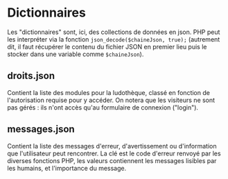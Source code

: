 # Dictionnaires
Les "dictionnaires" sont, ici, des collections de données en json. PHP peut les interpréter via la fonction `json_decode($chaineJson, true);` (autrement dit, il faut récupérer le contenu du fichier JSON en premier lieu puis le stocker dans une variable comme `$chaineJson`).

## droits.json
Contient la liste des modules pour la ludothèque, classé en fonction de l'autorisation requise pour y accéder. On notera que les visiteurs ne sont pas gérés : ils n'ont accès qu'au formulaire de connexion ("login").

## messages.json
Contient la liste des messages d'erreur, d'avertissement ou d'information que l'utilisateur peut rencontrer. La clé est le code d'erreur renvoyé par les diverses fonctions PHP, les valeurs contiennent les messages lisibles par les humains, et l'importance du message.
